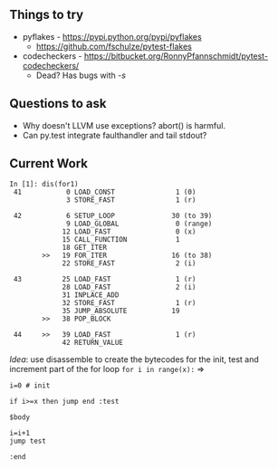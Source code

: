 Things to try
-------------

* pyflakes - https://pypi.python.org/pypi/pyflakes
    * https://github.com/fschulze/pytest-flakes
* codecheckers - https://bitbucket.org/RonnyPfannschmidt/pytest-codecheckers/
    * Dead? Has bugs with *-s*

Questions to ask
----------------

* Why doesn't LLVM use exceptions? abort() is harmful.
* Can py.test integrate faulthandler and tail stdout?

Current Work
------------

```
In [1]: dis(for1)
 41           0 LOAD_CONST               1 (0) 
              3 STORE_FAST               1 (r) 

 42           6 SETUP_LOOP              30 (to 39) 
              9 LOAD_GLOBAL              0 (range) 
             12 LOAD_FAST                0 (x) 
             15 CALL_FUNCTION            1 
             18 GET_ITER             
        >>   19 FOR_ITER                16 (to 38) 
             22 STORE_FAST               2 (i) 

 43          25 LOAD_FAST                1 (r) 
             28 LOAD_FAST                2 (i) 
             31 INPLACE_ADD          
             32 STORE_FAST               1 (r) 
             35 JUMP_ABSOLUTE           19 
        >>   38 POP_BLOCK            

 44     >>   39 LOAD_FAST                1 (r) 
             42 RETURN_VALUE         
```

_Idea_: use disassemble to create the bytecodes for the init, test and increment part of the for loop
```for i in range(x):```
=>
```
i=0 # init

if i>=x then jump end :test

$body

i=i+1
jump test

:end
```
